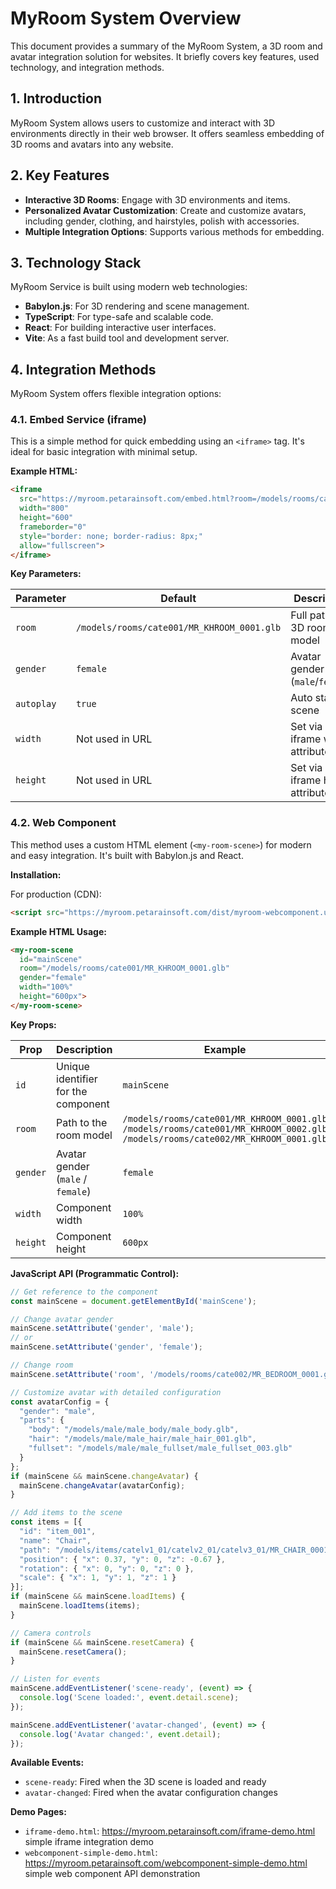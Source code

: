 # MyRoom System Overview

This document provides a summary of the MyRoom System, a 3D room and avatar integration solution for websites. It briefly covers key features, used technology, and integration methods.

## 1. Introduction

MyRoom System allows users to customize and interact with 3D environments directly in their web browser. It offers seamless embedding of 3D rooms and avatars into any website.

## 2. Key Features

- **Interactive 3D Rooms**: Engage with 3D environments and items.
- **Personalized Avatar Customization**: Create and customize avatars, including gender, clothing, and hairstyles, polish with accessories.
- **Multiple Integration Options**: Supports various methods for embedding.

## 3. Technology Stack

MyRoom Service is built using modern web technologies:

- **Babylon.js**: For 3D rendering and scene management.
- **TypeScript**: For type-safe and scalable code.
- **React**: For building interactive user interfaces.
- **Vite**: As a fast build tool and development server.

## 4. Integration Methods

MyRoom System offers flexible integration options:

### 4.1. Embed Service (iframe)

This is a simple method for quick embedding using an `<iframe>` tag. It's ideal for basic integration with minimal setup.

**Example HTML:**

```html
<iframe 
  src="https://myroom.petarainsoft.com/embed.html?room=/models/rooms/cate001/MR_KHROOM_0001.glb&gender=male" 
  width="800" 
  height="600" 
  frameborder="0"
  style="border: none; border-radius: 8px;"
  allow="fullscreen">
</iframe>
```

**Key Parameters:**


| Parameter  | Default                                    | Description                     |
| ------------ | -------------------------------------------- | --------------------------------- |
| `room`     | `/models/rooms/cate001/MR_KHROOM_0001.glb` | Full path to 3D room model      |
| `gender`   | `female`                                   | Avatar gender (`male`/`female`) |
| `autoplay` | `true`                                     | Auto start scene                |
| `width`    | Not used in URL                            | Set via iframe width attribute  |
| `height`   | Not used in URL                            | Set via iframe height attribute |

### 4.2. Web Component

This method uses a custom HTML element (`<my-room-scene>`) for modern and easy integration. It's built with Babylon.js and React.

**Installation:**

For production (CDN):

```html
<script src="https://myroom.petarainsoft.com/dist/myroom-webcomponent.umd.js"></script>
```

**Example HTML Usage:**

```html
<my-room-scene 
  id="mainScene"
  room="/models/rooms/cate001/MR_KHROOM_0001.glb"
  gender="female"
  width="100%"
  height="600px">
</my-room-scene>
```

**Key Props:**


| Prop     | Description                         | Example                                                                                                                                |
| ---------- | ------------------------------------- | ---------------------------------------------------------------------------------------------------------------------------------------- |
| `id`     | Unique identifier for the component | `mainScene`                                                                                                                            |
| `room`   | Path to the room model              | `/models/rooms/cate001/MR_KHROOM_0001.glb`<br>`/models/rooms/cate001/MR_KHROOM_0002.glb`<br>`/models/rooms/cate002/MR_KHROOM_0001.glb` |
| `gender` | Avatar gender (`male` / `female`)   | `female`                                                                                                                               |
| `width`  | Component width                     | `100%`                                                                                                                                 |
| `height` | Component height                    | `600px`                                                                                                                                |

**JavaScript API (Programmatic Control):**

```javascript
// Get reference to the component
const mainScene = document.getElementById('mainScene');

// Change avatar gender
mainScene.setAttribute('gender', 'male');
// or
mainScene.setAttribute('gender', 'female');

// Change room
mainScene.setAttribute('room', '/models/rooms/cate002/MR_BEDROOM_0001.glb');

// Customize avatar with detailed configuration
const avatarConfig = {
  "gender": "male",
  "parts": {
    "body": "/models/male/male_body/male_body.glb",
    "hair": "/models/male/male_hair/male_hair_001.glb",
    "fullset": "/models/male/male_fullset/male_fullset_003.glb"
  }
};
if (mainScene && mainScene.changeAvatar) {
  mainScene.changeAvatar(avatarConfig);
}

// Add items to the scene
const items = [{
  "id": "item_001",
  "name": "Chair",
  "path": "/models/items/catelv1_01/catelv2_01/catelv3_01/MR_CHAIR_0001.glb",
  "position": { "x": 0.37, "y": 0, "z": -0.67 },
  "rotation": { "x": 0, "y": 0, "z": 0 },
  "scale": { "x": 1, "y": 1, "z": 1 }
}];
if (mainScene && mainScene.loadItems) {
  mainScene.loadItems(items);
}

// Camera controls
if (mainScene && mainScene.resetCamera) {
  mainScene.resetCamera();
}

// Listen for events
mainScene.addEventListener('scene-ready', (event) => {
  console.log('Scene loaded:', event.detail.scene);
});

mainScene.addEventListener('avatar-changed', (event) => {
  console.log('Avatar changed:', event.detail);
});

```

**Available Events:**

- `scene-ready`: Fired when the 3D scene is loaded and ready
- `avatar-changed`: Fired when the avatar configuration changes

**Demo Pages:**

- `iframe-demo.html`: https://myroom.petarainsoft.com/iframe-demo.html simple iframe integration demo
- `webcomponent-simple-demo.html`: https://myroom.petarainsoft.com/webcomponent-simple-demo.html  simple web component API demonstration